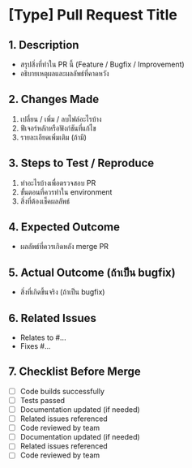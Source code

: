 # [Type] Pull Request Title

## 1. Description
- สรุปสิ่งที่ทำใน PR นี้ (Feature / Bugfix / Improvement)
- อธิบายเหตุผลและผลลัพธ์ที่คาดหวัง

## 2. Changes Made
1. เปลี่ยน / เพิ่ม / ลบไฟล์อะไรบ้าง
2. ฟีเจอร์หลักหรือฟังก์ชันที่แก้ไข
3. รายละเอียดเพิ่มเติม (ถ้ามี)

## 3. Steps to Test / Reproduce
1. ทำอะไรบ้างเพื่อตรวจสอบ PR
2. ขั้นตอนที่ควรทำใน environment
3. สิ่งที่ต้องเช็คผลลัพธ์

## 4. Expected Outcome
- ผลลัพธ์ที่ควรเกิดหลัง merge PR

## 5. Actual Outcome (ถ้าเป็น bugfix)
- สิ่งที่เกิดขึ้นจริง (ถ้าเป็น bugfix)

## 6. Related Issues
- Relates to #...
- Fixes #...

## 7. Checklist Before Merge
- [ ] Code builds successfully
- [ ] Tests passed
- [ ] Documentation updated (if needed)
- [ ] Related issues referenced
- [ ] Code reviewed by team
- [ ] Documentation updated (if needed)
- [ ] Related issues referenced
- [ ] Code reviewed by team
